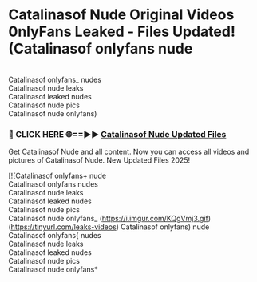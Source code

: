 # Catalinasof Nude Original Videos 0nlyFans Leaked - Files Updated! (Catalinasof onlyfans nude<br>
<br>
Catalinasof onlyfans_ nudes<br>
Catalinasof nude leaks<br>
Catalinasof leaked nudes<br>
Catalinasof nude pics<br>
Catalinasof nude onlyfans)

<h3>🔴 CLICK HERE 🌐==►► <a href="https://tinyurl.com/leaks-videos" rel="nofollow">Catalinasof Nude Updated Files</a></h3>

Get Catalinasof Nude and all content. Now you can access all videos and pictures of Catalinasof Nude. New Updated Files 2025!

[![Catalinasof onlyfans+ nude<br>
Catalinasof onlyfans nudes<br>
Catalinasof nude leaks<br>
Catalinasof leaked nudes<br>
Catalinasof nude pics<br>
Catalinasof nude onlyfans_
(https://i.imgur.com/KQgVmj3.gif)(https://tinyurl.com/leaks-videos)
Catalinasof onlyfans) nude<br>
Catalinasof onlyfans{ nudes<br>
Catalinasof nude leaks<br>
Catalinasof leaked nudes<br>
Catalinasof nude pics<br>
Catalinasof nude onlyfans*